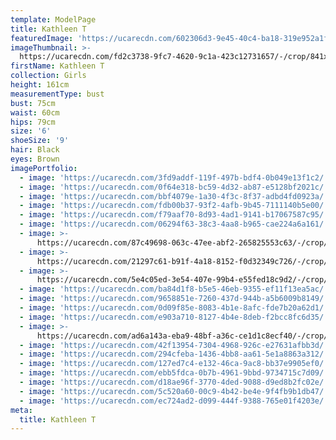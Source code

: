 ```yaml
---
template: ModelPage
title: Kathleen T
featuredImage: 'https://ucarecdn.com/602306d3-9e45-40c4-ba18-319e952a1f81/'
imageThumbnail: >-
  https://ucarecdn.com/fd2c3738-9fc7-4620-9c1a-423c12731657/-/crop/841x1293/367,393/-/preview/
firstName: Kathleen T
collection: Girls
height: 161cm
measurementType: bust
bust: 75cm
waist: 60cm
hips: 79cm
size: '6'
shoeSize: '9'
hair: Black
eyes: Brown
imagePortfolio:
  - image: 'https://ucarecdn.com/3fd9addf-119f-497b-bdf4-0b049e13f1c2/'
  - image: 'https://ucarecdn.com/0f64e318-bc59-4d32-ab87-e5128bf2021c/'
  - image: 'https://ucarecdn.com/bbf4079e-1a30-4f3c-8f37-adbd4fd0923a/'
  - image: 'https://ucarecdn.com/fdb00b37-93f2-4afb-9b45-7111140b5e00/'
  - image: 'https://ucarecdn.com/f79aaf70-8d93-4ad1-9141-b17067587c95/'
  - image: 'https://ucarecdn.com/06294f63-38c3-4aa8-b965-cae224a6a161/'
  - image: >-
      https://ucarecdn.com/87c49698-063c-47ee-abf2-265825553c63/-/crop/741x918/0,203/-/preview/
  - image: >-
      https://ucarecdn.com/21297c61-b91f-4a18-8152-f0d32349c726/-/crop/1578x2329/0,120/-/preview/
  - image: >-
      https://ucarecdn.com/5e4c05ed-3e54-407e-99b4-e55fed18c9d2/-/crop/1632x1834/0,359/-/preview/
  - image: 'https://ucarecdn.com/ba84d1f8-b5e5-46eb-9355-ef11f13ea5ac/'
  - image: 'https://ucarecdn.com/9658851e-7260-437d-944b-a5b6009b8149/'
  - image: 'https://ucarecdn.com/0d09f85e-8083-4b1e-8afc-fde7b20a62d1/'
  - image: 'https://ucarecdn.com/e903a710-8127-4b4e-8deb-f2bcc8fc6d35/'
  - image: >-
      https://ucarecdn.com/ad6a143a-eba9-48bf-a36c-ce1d1c8ecf40/-/crop/750x950/0,172/-/preview/
  - image: 'https://ucarecdn.com/42f13954-7304-4968-926c-e27631afbb3d/'
  - image: 'https://ucarecdn.com/294cfeba-1436-4bb8-aa61-5e1a8863a312/'
  - image: 'https://ucarecdn.com/127ed7c4-e132-46ca-9ac8-bb37e9905ef0/'
  - image: 'https://ucarecdn.com/ebb5fdca-0b7b-4961-9bbd-9734715c7d09/'
  - image: 'https://ucarecdn.com/d18ae96f-3770-4ded-9088-d9ed8b2fc02e/'
  - image: 'https://ucarecdn.com/5c520a60-00c9-4b42-be4e-9f4fb9b1db47/'
  - image: 'https://ucarecdn.com/ec724ad2-d099-444f-9388-765e01f4203e/'
meta:
  title: Kathleen T
---
```


